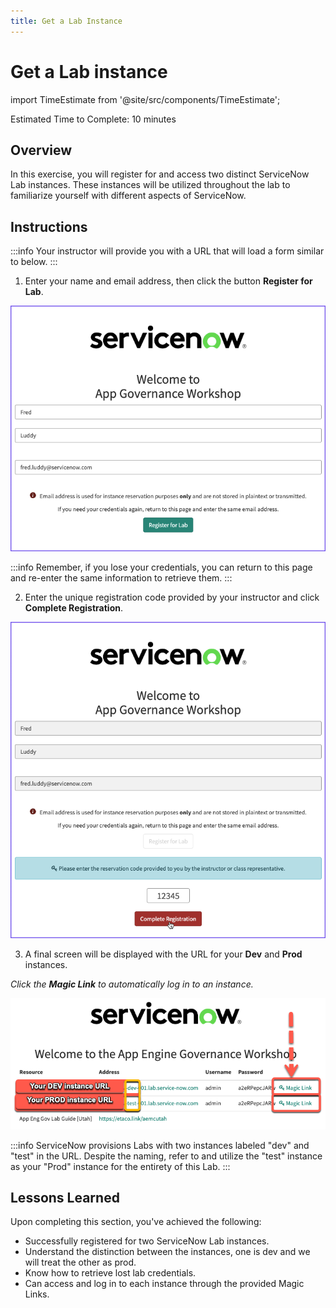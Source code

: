 ```yaml
---
title: Get a Lab Instance
---
```


# Get a Lab instance

import TimeEstimate from '@site/src/components/TimeEstimate';

<TimeEstimate>Estimated Time to Complete: 10 minutes</TimeEstimate>

## Overview 

In this exercise, you will register for and access two distinct ServiceNow Lab instances. These instances will be utilized throughout the lab to familiarize yourself with different aspects of ServiceNow. 

## Instructions 

:::info
Your instructor will provide you with a URL that will load a form similar to below. 
:::


1. Enter your name and email address, then click the button **Register for Lab**. 

![Registration Form](../assets/images/2023-03-06-16-37-41.png)

:::info
Remember, if you lose your credentials, you can return to this page and re-enter the same information to retrieve them.
:::

2. Enter the unique registration code provided by your instructor and click **Complete Registration**.

![Enter Registration Code](../assets/images/2023-03-06-16-43-26.png)

3. A final screen will be displayed with the URL for your **Dev** and **Prod** instances. 

*Click the **Magic Link** to automatically log in to an instance.*

![Final Screen](../assets/images/2023-08-01-17-39-00.png)

:::info
ServiceNow provisions Labs with two instances labeled "dev" and "test" in the URL. Despite the naming, refer to and utilize the "test" instance as your "Prod" instance for the entirety of this Lab.
:::

## Lessons Learned

Upon completing this section, you've achieved the following:
- Successfully registered for two ServiceNow Lab instances.
- Understand the distinction between the instances, one is dev and we will treat the other as prod. 
- Know how to retrieve lost lab credentials.
- Can access and log in to each instance through the provided Magic Links.


